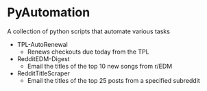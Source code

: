 # PyAutomation

A collection of python scripts that automate various tasks

* TPL-AutoRenewal
    * Renews checkouts due today from the TPL
* RedditEDM-Digest
    * Email the titles of the top 10 new songs from r/EDM
* RedditTitleScraper
    * Email the titles of the top 25 posts from a specified subreddit
